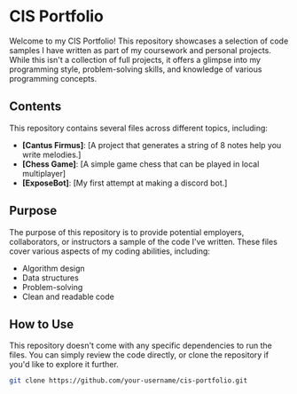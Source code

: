 # CIS Portfolio

Welcome to my CIS Portfolio! This repository showcases a selection of code samples I have written as part of my coursework and personal projects. While this isn't a collection of full projects, it offers a glimpse into my programming style, problem-solving skills, and knowledge of various programming concepts.

## Contents

This repository contains several files across different topics, including:

- **[Cantus Firmus]**: [A project that generates a string of 8 notes help you write melodies.]
- **[Chess Game]**: [A simple game chess that can be played in local multiplayer]
- **[ExposeBot]**: [My first attempt at making a discord bot.]

## Purpose

The purpose of this repository is to provide potential employers, collaborators, or instructors a sample of the code I've written. These files cover various aspects of my coding abilities, including:

- Algorithm design
- Data structures
- Problem-solving
- Clean and readable code

## How to Use

This repository doesn't come with any specific dependencies to run the files. You can simply review the code directly, or clone the repository if you'd like to explore it further.

```bash
git clone https://github.com/your-username/cis-portfolio.git
